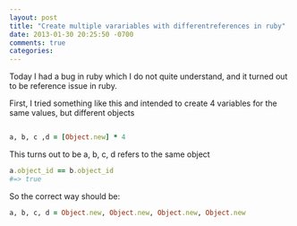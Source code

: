 ```yaml
---
layout: post
title: "Create multiple varariables with differentreferences in ruby"
date: 2013-01-30 20:25:50 -0700
comments: true
categories:
---
```


Today I had a bug in ruby which I do not quite understand, and it turned out to be reference issue in ruby.

First, I tried something like this and intended to create 4 variables for the same values, but different objects

```ruby

a, b, c ,d = [Object.new] * 4

```
This turns out to be a, b, c, d refers to the same object

```ruby
a.object_id == b.object_id
#=> true
```
So the correct way should be:

```ruby
a, b, c, d = Object.new, Object.new, Object.new, Object.new
```

